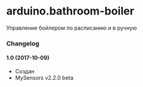 # arduino.bathroom-boiler
Управление бойлером по расписанию и в ручную


### Changelog
#### 1.0 (2017-10-09)
* Создан
* MySensors v2.2.0 beta
